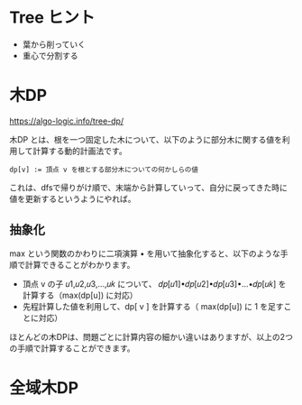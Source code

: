 # Tree ヒント

- 葉から削っていく
- 重心で分割する



# 木DP
https://algo-logic.info/tree-dp/

木DP とは、根を一つ固定した木について、以下のように部分木に関する値を利用して計算する動的計画法です。
```
dp[v] := 頂点 v を根とする部分木についての何かしらの値
```

これは、dfsで帰りがけ順で、末端から計算していって、自分に戻ってきた時に値を更新するというようにやれば。

## 抽象化
max という関数のかわりに二項演算 • を用いて抽象化すると、以下のような手順で計算できることがわかります。

- 頂点 v の子 𝑢1,𝑢2,𝑢3,…,𝑢𝑘 について、 𝑑𝑝[𝑢1]•𝑑𝑝[𝑢2]•𝑑𝑝[𝑢3]•…•𝑑𝑝[𝑢𝑘] を計算する（max(dp[u]) に対応）
- 先程計算した値を利用して、dp[ v ] を計算する（ max(dp[u]) に 1 を足すことに対応）

ほとんどの木DPは、問題ごとに計算内容の細かい違いはありますが、以上の2つの手順で計算することができます。


# 全域木DP


